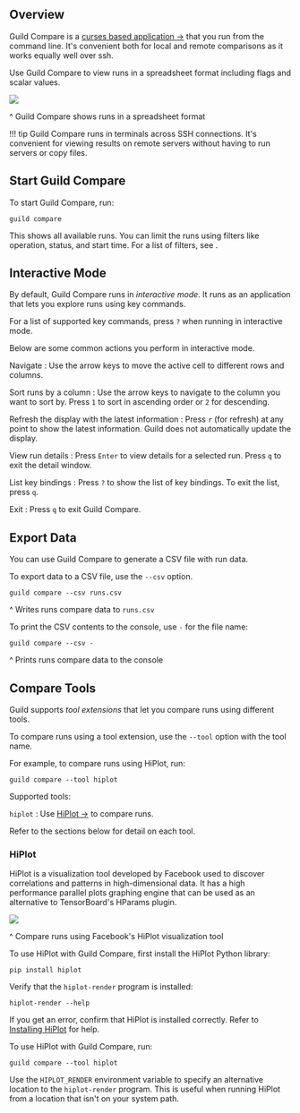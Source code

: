 <div data-theme-toc="true"> </div>

## Overview

Guild Compare is a [curses based application
->](https://en.wikipedia.org/wiki/Curses_(programming_library)) that
you run from the command line. It's convenient both for local and
remote comparisons as it works equally well over ssh.

Use Guild Compare to view runs in a spreadsheet format including flags
and scalar values.

![](/assets/img/compare-feature-2.png)

^ Guild Compare shows runs in a spreadsheet format

!!! tip
    Guild Compare runs in terminals across SSH connections. It's
    convenient for viewing results on remote servers without having to
    run servers or copy files.

## Start Guild Compare

To start Guild Compare, run:

``` command
guild compare
```

This shows all available runs. You can limit the runs using filters
like operation, status, and start time. For a list of filters, see
[](cmd:compare).

## Interactive Mode

By default, Guild Compare runs in *interactive mode*. It runs as an
application that lets you explore runs using key commands.

For a list of supported key commands, press `?` when running in
interactive mode.

Below are some common actions you perform in interactive mode.

Navigate
: Use the arrow keys to move the active cell to different rows and
  columns.

Sort runs by a column
: Use the arrow keys to navigate to the column you want to sort by.
  Press `1` to sort in ascending order or `2` for descending.

Refresh the display with the latest information
: Press `r` (for refresh) at any point to show the latest
  information. Guild does not automatically update the display.

View run details
: Press `Enter` to view details for a selected run. Press `q` to exit
  the detail window.

List key bindings
: Press `?` to show the list of key bindings. To exit the list, press
  `q`.

Exit
: Press `q` to exit Guild Compare.

## Export Data

You can use Guild Compare to generate a CSV file with run data.

To export data to a CSV file, use the `--csv` option.

``` command
guild compare --csv runs.csv
```

^ Writes runs compare data to `runs.csv`

To print the CSV contents to the console, use ``-`` for the file name:

``` command
guild compare --csv -
```

^ Prints runs compare data to the console

## Compare Tools

Guild supports *tool extensions* that let you compare runs using
different tools.

To compare runs using a tool extension, use the `--tool` option with
the tool name.

For example, to compare runs using HiPlot, run:

``` command
guild compare --tool hiplot
```

Supported tools:

`hiplot`
: Use [HiPlot ->](https://facebookresearch.github.io/hiplot/) to
  compare runs.

Refer to the sections below for detail on each tool.

### HiPlot

HiPlot is a visualization tool developed by Facebook used to discover
correlations and patterns in high-dimensional data. It has a high
performance parallel plots graphing engine that can be used as an
alternative to TensorBoard's HParams plugin.

![](/assets/img/hiplot.png)

^ Compare runs using Facebook's HiPlot visualization tool

To use HiPlot with Guild Compare, first install the HiPlot Python
library:

``` command
pip install hiplot
```

Verify that the `hiplot-render` program is installed:

``` command
hiplot-render --help
```

If you get an error, confirm that HiPlot is installed correctly. Refer
to [Installing
HiPlot](https://facebookresearch.github.io/hiplot/getting_started.html#installing)
for help.

To use HiPlot with Guild Compare, run:

``` command
guild compare --tool hiplot
```

Use the `HIPLOT_RENDER` environment variable to specify an alternative
location to the `hiplot-render` program. This is useful when running
HiPlot from a location that isn't on your system path.
